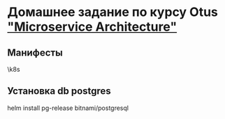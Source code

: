 # Домашнее задание по курсу Otus ["Microservice Architecture"](https://otus.ru/lessons/microservice-architecture/?int_source=courses_catalog&int_term=programming)
## Манифесты
\k8s
## Установка db postgres
helm install pg-release bitnami/postgresql
